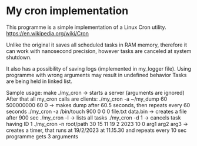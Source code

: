 # My cron implementation

This programme is a simple implementation of a Linux Cron utility.
https://en.wikipedia.org/wiki/Cron

Unlike the original it saves all scheduled tasks in RAM memory,
therefore it can work with nanosecond precision, however tasks are canceled at system shutdown.

It also has a possibility of saving logs (implemented in my_logger file).
Using programme with wrong arguments may result in undefined behavior
Tasks are being held in linked list.

Sample usage:
make
./my_cron -> starts a server (arguments are ignored)
After that all my_cron calls are clients:
./my_cron -a ~/my_dump 60 500000000 60 0 -> makes dump after 60.5 seconds, then repeats every 60 seconds
./my_cron -a /bin/touch 900 0 0 0 file.txt data.bin -> creates a file after 900 sec
./my_cron -l -> lists all tasks
./my_cron -d 1 -> cancels task having ID 1
./my_cron -n root/path 30 15 11 19 2 2023 10 0 arg1 arg2 arg3 
        -> creates a timer, that runs at 19/2/2023 at 11.15.30 and repeats every 10 sec 
           programme gets 3 arguments
